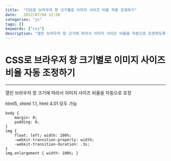 ```yaml
---
title:  "CSS로 브라우저 창 크기별로 이미지 사이즈 비율 자동 조정하기"
date:   2012/07/04 12:58
categories: "js"
tags: []
keywords: ["css"]
description: "열린 브라우저 창 크기에 따라서 이미지 사이즈 비율을 자동으로 조정하도록 조정합니다."
---
```


# CSS로 브라우저 창 크기별로 이미지 사이즈 비율 자동 조정하기
---

열린 브라우저 창 크기에 따라서 이미지 사이즈 비율을 자동으로 조정

html5, xhtml 1.1, html 4.01 모두 가능

```
body {
    margin: 0;
    padding: 0;
}
img {
    float: left; width: 100%;
    -webkit-transition-property: width;
    -webkit-transition-duration: .3s;
}
img.enlargement { width: 100%; }
```